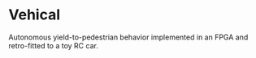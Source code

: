 # Vehical
Autonomous yield-to-pedestrian behavior implemented in an FPGA and retro-fitted to a toy RC car. 
